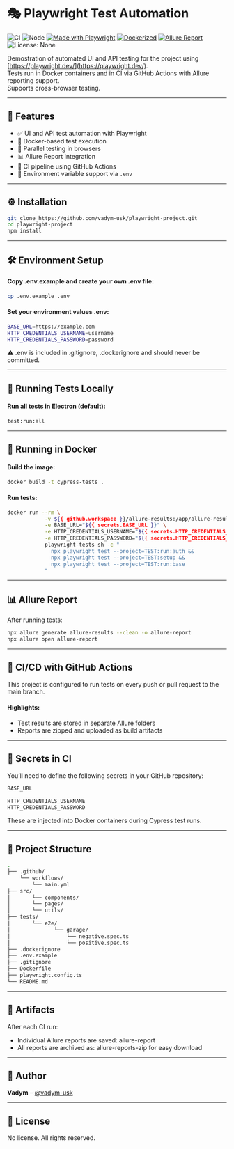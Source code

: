 # 🎭 Playwright Test Automation

![CI](https://github.com/vadym-usk/playwright-project/actions/workflows/main.yml/badge.svg)
![Node](https://img.shields.io/badge/node-%3E%3D18.0.0-brightgreen)
[![Made with Playwright](https://img.shields.io/badge/Tested%20with-Playwright-45ba63?logo=playwright&logoColor=white)](https://playwright.dev)
[![Dockerized](https://img.shields.io/badge/Docker-Supported-blue?logo=docker)](https://hub.docker.com/)
[![Allure Report](https://img.shields.io/badge/Allure-Report-purple?logo=allure&logoColor=white)](https://github.com/your-username/your-repo-name/actions)
![License: None](https://img.shields.io/badge/license-none-lightgrey)

Demostration of automated UI and API testing for the project using [https://playwright.dev/](https://playwright.dev/).  
Tests run in Docker containers and in CI via GitHub Actions with Allure reporting support.  
Supports cross-browser testing.

---

## 🚀 Features

- ✅ UI and API test automation with Playwright
- 🐳 Docker-based test execution
- 🚀 Parallel testing in browsers
- 📊 Allure Report integration
- 🔁 CI pipeline using GitHub Actions
- 🔐 Environment variable support via `.env`

---

## ⚙️ Installation

```bash
git clone https://github.com/vadym-usk/playwright-project.git
cd playwright-project
npm install
```

---

## 🛠 Environment Setup
#### Copy .env.example and create your own .env file:
```bash
cp .env.example .env
```

#### Set your environment values .env:
```bash
BASE_URL=https://example.com
HTTP_CREDENTIALS_USERNAME=username
HTTP_CREDENTIALS_PASSWORD=password
```
⚠️ .env is included in .gitignore, .dockerignore and should never be committed.

---

## 🚀 Running Tests Locally
#### Run all tests in Electron (default):
```bash
test:run:all
```

---

## 🐳 Running in Docker
#### Build the image:
```bash
docker build -t cypress-tests .
```

#### Run tests:
```bash
docker run --rm \
            -v ${{ github.workspace }}/allure-results:/app/allure-results \
            -e BASE_URL="${{ secrets.BASE_URL }}" \
            -e HTTP_CREDENTIALS_USERNAME="${{ secrets.HTTP_CREDENTIALS_USERNAME }}" \
            -e HTTP_CREDENTIALS_PASSWORD="${{ secrets.HTTP_CREDENTIALS_PASSWORD }}" \
            playwright-tests sh -c "
              npx playwright test --project=TEST:run:auth &&
              npx playwright test --project=TEST:setup &&
              npx playwright test --project=TEST:run:base
            "
```

---

## 📊 Allure Report
After running tests:

```bash
npx allure generate allure-results --clean -o allure-report
npx allure open allure-report
```

---

## 🔄 CI/CD with GitHub Actions
This project is configured to run tests on every push or pull request to the main branch.

#### Highlights:
- Test results are stored in separate Allure folders
- Reports are zipped and uploaded as build artifacts

---

## 🧬 Secrets in CI
You’ll need to define the following secrets in your GitHub repository:

```bash
BASE_URL

HTTP_CREDENTIALS_USERNAME
HTTP_CREDENTIALS_PASSWORD
```
These are injected into Docker containers during Cypress test runs.

---

## 🧱 Project Structure
```bash
.
├── .github/
    └── workflows/
        └── main.yml
├── src/
│       └── components/
│       └── pages/
│       └── utils/
├── tests/
│       └── e2e/
│              └── garage/
│                  └── negative.spec.ts
│                  └── positive.spec.ts
├── .dockerignore
├── .env.example
├── .gitignore
├── Dockerfile
├── playwright.config.ts
└── README.md
```

---

## 📁 Artifacts
After each CI run:
- Individual Allure reports are saved: allure-report
- All reports are archived as: allure-reports-zip for easy download

---

## 👤 Author
**Vadym** – [@vadym-usk](https://github.com/vadym-usk)

---

## 📝 License
No license. All rights reserved.

